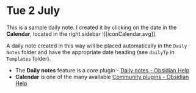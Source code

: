 # Tue 2 July

This is a sample daily note. I created it by clicking on the date in the **Calendar**, located in the right sidebar ![[iconCalendar.svg]].

A daily note created in this way will be placed automatically in the `Daily Notes` folder and have the appropriate date heading (see `dailyTp` in `Templates` folder).

- The **Daily notes** feature is a core plugin - [Daily notes - Obsidian Help](https://help.obsidian.md/Plugins/Daily+notes)
- **Calendar** is one of the many available [Community plugins - Obsidian Help](https://help.obsidian.md/Extending+Obsidian/Community+plugins)
